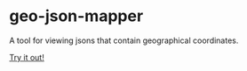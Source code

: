 # geo-json-mapper
A tool for viewing jsons that contain geographical coordinates.

[Try it out!](https://tomshlomo.github.io/geo-json-mapper/)
